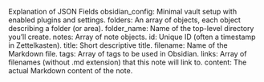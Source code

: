 Explanation of JSON Fields
  obsidian_config: Minimal vault setup with enabled plugins and settings.
  folders: An array of objects, each object describing a folder (or area).
  folder_name: Name of the top-level directory you’ll create.
  notes: Array of note objects.
  id: Unique ID (often a timestamp in Zettelkasten).
  title: Short descriptive title.
  filename: Name of the Markdown file.
  tags: Array of tags to be used in Obsidian.
  links: Array of filenames (without .md extension) that this note will link to.
  content: The actual Markdown content of the note.